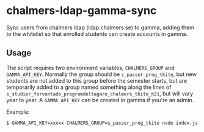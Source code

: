# chalmers-ldap-gamma-sync

Sync users from chalmers ldap (ldap.chalmers.se) to gamma, adding them to the whitelist so that enrolled students can create accounts in gamma.

## Usage

The script requires two environment variables, `CHALMERS_GROUP` and `GAMMA_API_KEY`. Normally the group should be `s_passer_prog_tkite`, but new students are not added to this group before the semester starts, but are temporarily added to a group named something along the lines of `s_studier_forvantade_programdeltagare_chalmers_tkite_h21`, but will vary year to year. A `GAMMA_API_KEY` can be created in gamma if you're an admin.

Example:

```sh
$ GAMMA_API_KEY=xxxxx CHALMERS_GROUP=s_passer_prog_tkite node index.js
```
